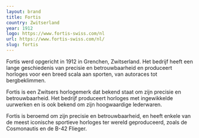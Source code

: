 ```yaml
---
layout: brand
title: Fortis
country: Zwitserland
year: 1912
logo: https://www.fortis-swiss.com/nl
url: https://www.fortis-swiss.com/nl/
slug: fortis
---
```

Fortis werd opgericht in 1912 in Grenchen, Zwitserland. Het bedrijf heeft een lange geschiedenis van precisie en betrouwbaarheid en produceert horloges voor een breed scala aan sporten, van autoraces tot bergbeklimmen.

Fortis is een Zwitsers horlogemerk dat bekend staat om zijn precisie en betrouwbaarheid. Het bedrijf produceert horloges met ingewikkelde uurwerken en is ook bekend om zijn hoogwaardige lederwaren.

Fortis is beroemd om zijn precisie en betrouwbaarheid, en heeft enkele van de meest iconische sportieve horloges ter wereld geproduceerd, zoals de Cosmonautis en de B-42 Flieger.

